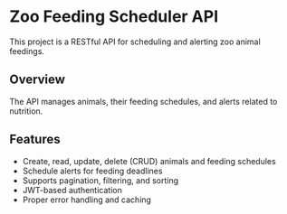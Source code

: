  # Zoo Feeding Scheduler API

This project is a RESTful API for scheduling and alerting zoo animal feedings.



## Overview

The API manages animals, their feeding schedules, and alerts related to nutrition.



## Features

- Create, read, update, delete (CRUD) animals and feeding schedules
- Schedule alerts for feeding deadlines
- Supports pagination, filtering, and sorting
- JWT-based authentication
- Proper error handling and caching


